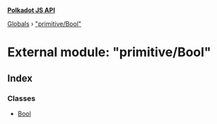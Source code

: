 **[Polkadot JS API](../README.md)**

[Globals](../globals.md) › ["primitive/Bool"](_primitive_bool_.md)

# External module: "primitive/Bool"

## Index

### Classes

* [Bool](../classes/_primitive_bool_.bool.md)